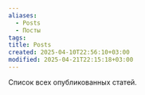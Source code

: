 ```yaml
---
aliases:
  - Posts
  - Посты
tags: 
title: Posts
created: 2025-04-10T22:56:10+03:00
modified: 2025-04-21T22:15:18+03:00
---
```


Список всех опубликованных статей.
